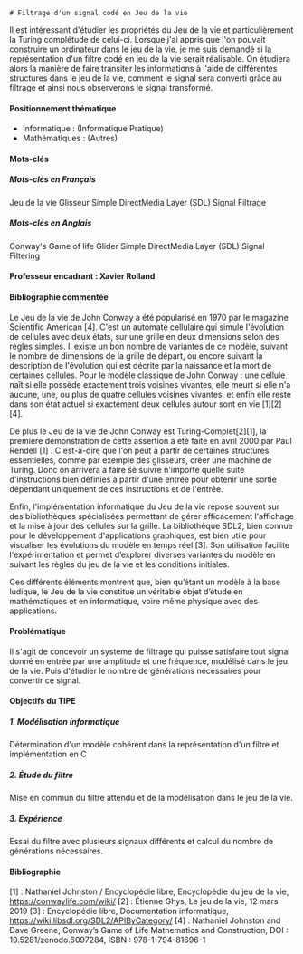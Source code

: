 	# Filtrage d'un signal codé en Jeu de la vie
Il est intéressant d'étudier les propriétés du Jeu de la vie et particulièrement la Turing complétude de celui-ci. Lorsque j'ai appris que l'on pouvait construire un ordinateur dans le jeu de la vie, je me suis demandé si la représentation d'un filtre codé en jeu de la vie serait réalisable. 
On étudiera alors la manière de faire transiter les informations à l'aide de différentes structures dans le jeu de la vie, comment le signal sera converti grâce au filtrage et ainsi nous observerons le signal transformé. 

#### Positionnement thématique
- Informatique : (Informatique Pratique)
- Mathématiques : (Autres)

#### Mots-clés
##### Mots-clés en Français
Jeu de la vie
Glisseur
Simple DirectMedia Layer (SDL)
Signal
Filtrage

##### Mots-clés en Anglais
Conway's Game of life
Glider
Simple DirectMedia Layer (SDL)
Signal
Filtering

#### Professeur encadrant : Xavier Rolland

#### Bibliographie commentée
Le Jeu de la vie de John Conway a été popularisé en 1970 par le magazine Scientific American \[4\]. 
C'est un automate cellulaire qui simule l'évolution de cellules avec deux états, sur une grille en deux dimensions selon des règles simples. Il existe un bon nombre de variantes de ce modèle, suivant le nombre de dimensions de la grille de départ, ou encore suivant la description de l'évolution qui est décrite par la naissance et la mort de certaines cellules. Pour le modèle classique de John Conway : une cellule naît si elle possède exactement trois voisines vivantes, elle meurt si elle n'a aucune, une, ou plus de quatre cellules voisines vivantes, et enfin elle reste dans son état actuel si exactement deux cellules autour sont en vie \[1\]\[2\]\[4\].

De plus le Jeu de la vie de John Conway est Turing-Complet\[2\]\[1\], la première démonstration de cette assertion a été faite en avril 2000 par Paul Rendell \[1\] . C'est-à-dire que l'on peut à partir de certaines structures essentielles, comme par exemple des glisseurs, créer une machine de Turing. Donc on arrivera à faire se suivre n'importe quelle suite d'instructions bien définies à partir d'une entrée pour obtenir une sortie dépendant uniquement de ces instructions et de l'entrée.

Enfin, l'implémentation informatique du Jeu de la vie repose souvent sur des bibliothèques spécialisées permettant de gérer efficacement l'affichage et la mise à jour des cellules sur la grille. La bibliothèque SDL2, bien connue pour le développement d'applications graphiques, est bien utile pour visualiser les évolutions du modèle en temps réel \[3\]. Son utilisation facilite l'expérimentation et permet d’explorer diverses variantes du modèle en suivant les règles du jeu de la vie et les conditions initiales.

Ces différents éléments montrent que, bien qu’étant un modèle à la base ludique, le Jeu de la vie constitue un véritable objet d’étude en mathématiques et en informatique, voire même physique avec des applications.


#### Problématique
Il s'agit de concevoir un système de filtrage qui puisse satisfaire tout signal donné en entrée par une amplitude et une fréquence, modélisé dans le jeu de la vie. Puis d'étudier le nombre de générations nécessaires pour convertir ce signal. 


#### Objectifs du TIPE
##### 1. Modélisation informatique
Détermination d'un modèle cohérent dans la représentation d'un filtre et implémentation en C
##### 2. Étude du filtre
Mise en commun du filtre attendu et de la modélisation dans le jeu de la vie.
##### 3. Expérience
Essai du filtre avec plusieurs signaux différents et calcul du nombre de générations nécessaires. 


#### Bibliographie
\[1\] : Nathaniel Johnston / Encyclopédie libre, Encyclopédie du jeu de la vie, https://conwaylife.com/wiki/
\[2\] : Étienne Ghys, Le jeu de la vie, 12 mars 2019
\[3\] : Encyclopédie libre, Documentation informatique, https://wiki.libsdl.org/SDL2/APIByCategory/
\[4\] : Nathaniel Johnston and Dave Greene, Conway’s Game of Life Mathematics and Construction, DOI : 10.5281/zenodo.6097284, ISBN : 978-1-794-81696-1

